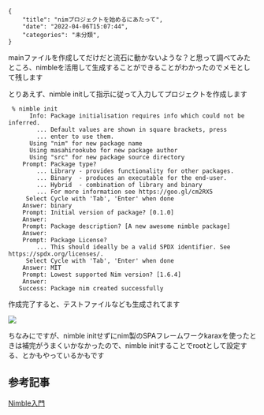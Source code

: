 ```metadata
{
    "title": "nimプロジェクトを始めるにあたって",
    "date": "2022-04-06T15:07:44",
    "categories": "未分類",
}
```

mainファイルを作成してだけだと流石に動かないような？と思って調べてみたところ、nimbleを活用して生成することができることがわかったのでメモとして残します

とりあえず、nimble initして指示に従って入力してプロジェクトを作成します

```vim
 % nimble init
      Info: Package initialisation requires info which could not be inferred.
        ... Default values are shown in square brackets, press
        ... enter to use them.
      Using "nim" for new package name
      Using masahirookubo for new package author
      Using "src" for new package source directory
    Prompt: Package type?
        ... Library - provides functionality for other packages.
        ... Binary  - produces an executable for the end-user.
        ... Hybrid  - combination of library and binary
        ... For more information see https://goo.gl/cm2RX5
     Select Cycle with 'Tab', 'Enter' when done
    Answer: binary
    Prompt: Initial version of package? [0.1.0]
    Answer:
    Prompt: Package description? [A new awesome nimble package]
    Answer:
    Prompt: Package License?
        ... This should ideally be a valid SPDX identifier. See https://spdx.org/licenses/.
     Select Cycle with 'Tab', 'Enter' when done
    Answer: MIT
    Prompt: Lowest supported Nim version? [1.6.4]
    Answer:
   Success: Package nim created successfully
```

作成完了すると、テストファイルなども生成されてます

![](./Screen-Shot-2022-04-06-at-12.02.12-644x390.png)

ちなみにですが、nimble initせずにnim製のSPAフレームワークkaraxを使ったときは補完がうまくいかなかったので、nimble initすることでrootとして設定する、とかもやっているかもです

## 参考記事

[Nimble入門](https://qiita.com/nemui-fujiu/items/2a959bd6cbfe7ff35528)
